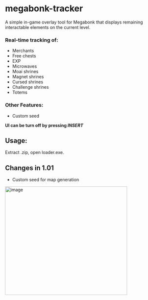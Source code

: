 # megabonk-tracker
A simple in-game overlay tool for Megabonk that displays remaining interactable elements on the current level.

### Real-time tracking of:
- Merchants
- Free chests
- EXP
- Microwaves
- Moai shrines
- Magnet shrines
- Cursed shrines
- Challenge shrines
- Totems

### Other Features:
- Custom seed

**UI can be turn off by pressing *INSERT***

## Usage:

Extract .zip, open loader.exe.


## Changes in 1.01
- Custom seed for map generation

<img width="398" height="354" alt="image" src="https://github.com/user-attachments/assets/ebc19bda-f09d-4f40-ae9a-5bfd0edf1498" />
